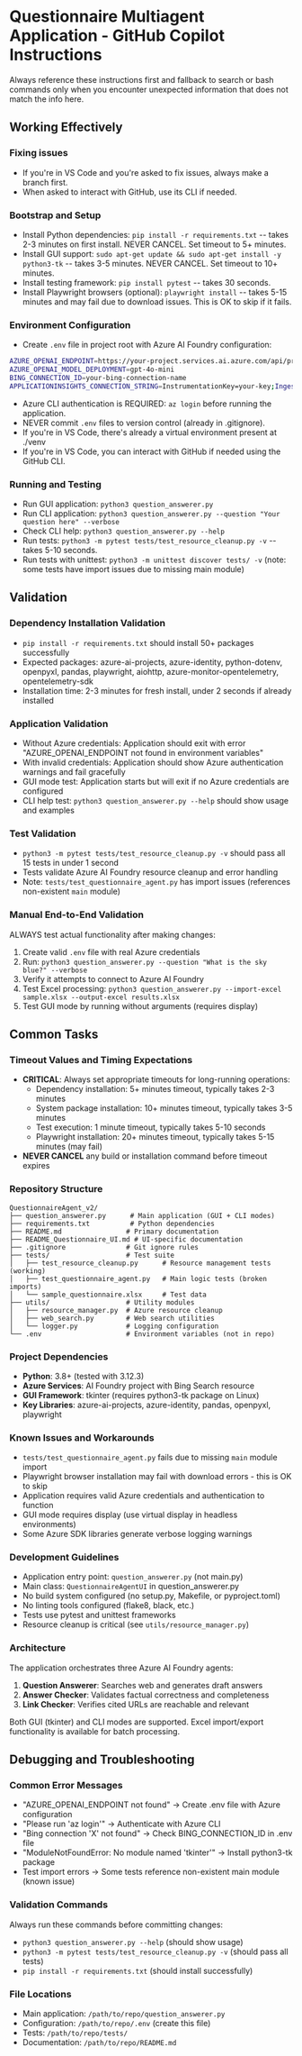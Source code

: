 # Questionnaire Multiagent Application - GitHub Copilot Instructions

Always reference these instructions first and fallback to search or bash commands only when you encounter unexpected information that does not match the info here.

## Working Effectively

### Fixing issues

- If you're in VS Code and you're asked to fix issues, always make a branch first.
- When asked to interact with GitHub, use its CLI if needed.

### Bootstrap and Setup
- Install Python dependencies: `pip install -r requirements.txt` -- takes 2-3 minutes on first install. NEVER CANCEL. Set timeout to 5+ minutes.
- Install GUI support: `sudo apt-get update && sudo apt-get install -y python3-tk` -- takes 3-5 minutes. NEVER CANCEL. Set timeout to 10+ minutes.
- Install testing framework: `pip install pytest` -- takes 30 seconds.
- Install Playwright browsers (optional): `playwright install` -- takes 5-15 minutes and may fail due to download issues. This is OK to skip if it fails.

### Environment Configuration
- Create `.env` file in project root with Azure AI Foundry configuration:
```bash
AZURE_OPENAI_ENDPOINT=https://your-project.services.ai.azure.com/api/projects/your-project
AZURE_OPENAI_MODEL_DEPLOYMENT=gpt-4o-mini
BING_CONNECTION_ID=your-bing-connection-name
APPLICATIONINSIGHTS_CONNECTION_STRING=InstrumentationKey=your-key;IngestionEndpoint=https://your-region.in.applicationinsights.azure.com/
```
- Azure CLI authentication is REQUIRED: `az login` before running the application.
- NEVER commit `.env` files to version control (already in .gitignore).
- If you're in VS Code, there's already a virtual environment present at ./venv
- If you're in VS Code, you can interact with GitHub if needed using the GitHub CLI.

### Running and Testing
- Run GUI application: `python3 question_answerer.py`
- Run CLI application: `python3 question_answerer.py --question "Your question here" --verbose`
- Check CLI help: `python3 question_answerer.py --help`
- Run tests: `python3 -m pytest tests/test_resource_cleanup.py -v` -- takes 5-10 seconds.
- Run tests with unittest: `python3 -m unittest discover tests/ -v` (note: some tests have import issues due to missing main module)

## Validation

### Dependency Installation Validation
- `pip install -r requirements.txt` should install 50+ packages successfully
- Expected packages: azure-ai-projects, azure-identity, python-dotenv, openpyxl, pandas, playwright, aiohttp, azure-monitor-opentelemetry, opentelemetry-sdk
- Installation time: 2-3 minutes for fresh install, under 2 seconds if already installed

### Application Validation
- Without Azure credentials: Application should exit with error "AZURE_OPENAI_ENDPOINT not found in environment variables"
- With invalid credentials: Application should show Azure authentication warnings and fail gracefully
- GUI mode test: Application starts but will exit if no Azure credentials are configured
- CLI help test: `python3 question_answerer.py --help` should show usage and examples

### Test Validation
- `python3 -m pytest tests/test_resource_cleanup.py -v` should pass all 15 tests in under 1 second
- Tests validate Azure AI Foundry resource cleanup and error handling
- Note: `tests/test_questionnaire_agent.py` has import issues (references non-existent `main` module)

### Manual End-to-End Validation
ALWAYS test actual functionality after making changes:
1. Create valid `.env` file with real Azure credentials
2. Run: `python3 question_answerer.py --question "What is the sky blue?" --verbose`
3. Verify it attempts to connect to Azure AI Foundry
4. Test Excel processing: `python3 question_answerer.py --import-excel sample.xlsx --output-excel results.xlsx`
5. Test GUI mode by running without arguments (requires display)

## Common Tasks

### Timeout Values and Timing Expectations
- **CRITICAL**: Always set appropriate timeouts for long-running operations:
  - Dependency installation: 5+ minutes timeout, typically takes 2-3 minutes
  - System package installation: 10+ minutes timeout, typically takes 3-5 minutes
  - Test execution: 1 minute timeout, typically takes 5-10 seconds
  - Playwright installation: 20+ minutes timeout, typically takes 5-15 minutes (may fail)
- **NEVER CANCEL** any build or installation command before timeout expires

### Repository Structure
```
QuestionnaireAgent_v2/
├── question_answerer.py      # Main application (GUI + CLI modes)
├── requirements.txt          # Python dependencies
├── README.md                # Primary documentation
├── README_Questionnaire_UI.md # UI-specific documentation
├── .gitignore               # Git ignore rules
├── tests/                   # Test suite
│   ├── test_resource_cleanup.py      # Resource management tests (working)
│   ├── test_questionnaire_agent.py   # Main logic tests (broken imports)
│   └── sample_questionnaire.xlsx     # Test data
├── utils/                   # Utility modules
│   ├── resource_manager.py  # Azure resource cleanup
│   ├── web_search.py        # Web search utilities
│   └── logger.py            # Logging configuration
└── .env                     # Environment variables (not in repo)
```

### Project Dependencies
- **Python**: 3.8+ (tested with 3.12.3)
- **Azure Services**: AI Foundry project with Bing Search resource
- **GUI Framework**: tkinter (requires python3-tk package on Linux)
- **Key Libraries**: azure-ai-projects, azure-identity, pandas, openpyxl, playwright

### Known Issues and Workarounds
- `tests/test_questionnaire_agent.py` fails due to missing `main` module import
- Playwright browser installation may fail with download errors - this is OK to skip
- Application requires valid Azure credentials and authentication to function
- GUI mode requires display (use virtual display in headless environments)
- Some Azure SDK libraries generate verbose logging warnings

### Development Guidelines
- Application entry point: `question_answerer.py` (not main.py)
- Main class: `QuestionnaireAgentUI` in question_answerer.py
- No build system configured (no setup.py, Makefile, or pyproject.toml)
- No linting tools configured (flake8, black, etc.)
- Tests use pytest and unittest frameworks
- Resource cleanup is critical (see `utils/resource_manager.py`)

### Architecture
The application orchestrates three Azure AI Foundry agents:
1. **Question Answerer**: Searches web and generates draft answers
2. **Answer Checker**: Validates factual correctness and completeness  
3. **Link Checker**: Verifies cited URLs are reachable and relevant

Both GUI (tkinter) and CLI modes are supported. Excel import/export functionality is available for batch processing.

## Debugging and Troubleshooting

### Common Error Messages
- "AZURE_OPENAI_ENDPOINT not found" → Create .env file with Azure configuration
- "Please run 'az login'" → Authenticate with Azure CLI
- "Bing connection 'X' not found" → Check BING_CONNECTION_ID in .env file
- "ModuleNotFoundError: No module named 'tkinter'" → Install python3-tk package
- Test import errors → Some tests reference non-existent main module (known issue)

### Validation Commands
Always run these commands before committing changes:
- `python3 question_answerer.py --help` (should show usage)
- `python3 -m pytest tests/test_resource_cleanup.py -v` (should pass all tests)
- `pip install -r requirements.txt` (should install successfully)

### File Locations
- Main application: `/path/to/repo/question_answerer.py`
- Configuration: `/path/to/repo/.env` (create this file)
- Tests: `/path/to/repo/tests/`
- Documentation: `/path/to/repo/README.md`